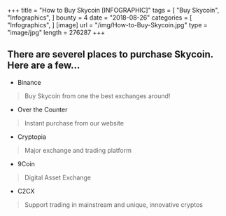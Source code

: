 +++
title = "How to Buy Skycoin [INFOGRAPHIC]"
tags = [
    "Buy Skycoin",
    "Infographics",
]
bounty = 4
date = "2018-08-26"
categories = [
    "Infographics",
]
[image]
    url = "/img/How-to-Buy-Skycoin.jpg"
    type = "image/jpg"
    length = 276287
+++
## There are severel places to purchase Skycoin. Here are a few...

* Binance
> Buy Skycoin from one the best exchanges around!

* Over the Counter
> Instant purchase from our website

* Cryptopia
> Major exchange and trading platform

* 9Coin
> Digital Asset Exchange

* C2CX
> Support trading in mainstream and unique, innovative cryptos
